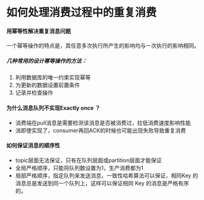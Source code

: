# 如何处理消费过程中的重复消费

#### 用幂等性解决重复消息问题

一个幂等操作的特点是，其任意多次执行所产生的影响均与一次执行的影响相同。

##### 几种常用的设计幂等操作的方法：

1. 利用数据库的唯一约束实现幂等
2. 为更新的数据设置前置条件
3. 记录并检查操作



#### 为什么消息队列不实现Exactly once ？

+ 消费端在pull消息是需要检测该消息是否被消费过，拉低消费速度影响性能
+ 消即使实现了，consumer再回ACK的时候也可能出现失败导致重复消费



#### 如何保证消息的顺序性

+ topic层面无法保证，只有在队列层面或partition层面才能保证
+ 全局严格顺序，只能将队列数设置为1，生产消费都为1
+ 局部严格顺序，指定队列来发送消息，一致性哈希算法可以保证，相同Key 的消息总是发送到同一个队列上，这样可以保证相同 Key 的消息是严格有序的。

